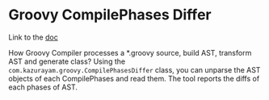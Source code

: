 # Groovy CompilePhases Differ

Link to the [doc](https://kazurayam.github.io/GroovyCompilePhasesDiffer/)

How Groovy Compiler processes a *.groovy source, build AST, transform AST and generate class? Using the `com.kazurayam.groovy.CompilePhasesDiffer` class, you can unparse the AST objects of each CompilePhases and read them. The tool reports the diffs of each phases of AST.